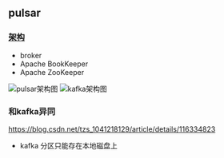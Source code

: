 ## pulsar

### [架构](https://segmentfault.com/a/1190000023605433) 
  - broker
  - Apache BookKeeper
  - Apache ZooKeeper
 
  ![pulsar架构图](https://cynthia-oss.oss-cn-beijing.aliyuncs.com/1634229647656.png)
  ![kafka架构图](https://cynthia-oss.oss-cn-beijing.aliyuncs.com/1634275347219.png)

### 和kafka异同
https://blog.csdn.net/tzs_1041218129/article/details/116334823
  - kafka 分区只能存在本地磁盘上